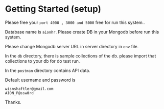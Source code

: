 # Getting Started (setup)

Please free your `port 4000 , 3000 and 5000` free for run this system.\.

Database name is `aionhr`. Please create DB in your Mongodb before run this system.

Please change Mongodb server URL in server directory in `env` file.

In the `db` directory, there is sample collections of the db. 
please import that collections to your db for do test run.

In the `postman` directory contains API data.

Default username and password is

    wisnshaftler@gmail.com
    AION_P@ssw0rd

Thanks.